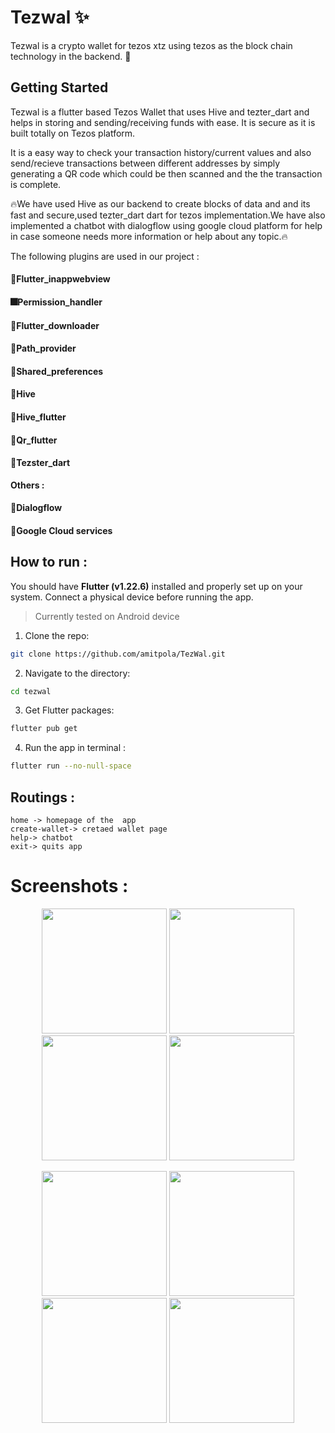 # Tezwal ✨

Tezwal is a crypto wallet for tezos xtz  using tezos as the block chain technology in the backend. 🎈

## Getting Started
Tezwal is a flutter based Tezos Wallet that uses Hive and tezter_dart and helps in storing and sending/receiving funds with ease. It is secure as it is built totally on Tezos platform.

It is a easy way to check your transaction history/current values and also send/recieve transactions between different addresses by simply generating a QR code which could be then scanned and the the transaction is complete.

🔥We have used Hive as our backend to create blocks of data and and its fast and secure,used tezter_dart dart for tezos implementation.We have also implemented a chatbot with dialogflow using google cloud platform for help in case someone needs more information or help about any topic.🔥

The following plugins are used in our project :
#### 📕Flutter_inappwebview
#### 🎆Permission_handler
#### 🎍Flutter_downloader
#### 🎊Path_provider
#### 🧧Shared_preferences
#### 🎁Hive
#### 🧨Hive_flutter
#### 🎉Qr_flutter
#### 📗Tezster_dart

**Others :** 

#### 🌊Dialogflow
#### 🌌Google Cloud services

## How to run :

You should have **Flutter (v1.22.6)** installed and properly set up on your system. Connect a physical device before running the app.

> Currently tested on Android device

1. Clone the repo:
  
  ```sh
  git clone https://github.com/amitpola/TezWal.git
  ```

2. Navigate to the directory:

  ```sh
  cd tezwal
  ```
 
3. Get Flutter packages:

  ```sh
  flutter pub get
  ```

4. Run the app in terminal :

  ```sh
  flutter run --no-null-space
  ```

## Routings :
`home -> homepage of the  app` <br>
`create-wallet-> cretaed wallet page`<br>
`help-> chatbot`<br>
`exit-> quits app`<br>

# Screenshots :

<p align="center">
  <img width="200" src="screenshots/1.jpeg"/>
  <img width="200" src="screenshots/2.jpeg"/>
  <img width="200" src="screenshots/3.jpeg"/>
  <img width="200" src="screenshots/4.jpeg"/>
</p>

<p align="center">
  <img width="200" src="screenshots/5.jpeg"/>
  <img width="200" src="screenshots/6.jpeg"/>
  <img width="200" src="screenshots/7.jpeg"/>
  <img width="200" src="screenshots/8.jpeg"/>
</p>
